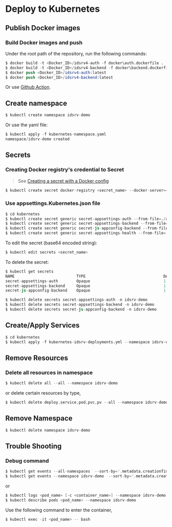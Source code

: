 # Deploy to Kubernetes

## Publish Docker images


### Build Docker images and push

Under the root path of the repository, run the following commands:

```s
$ docker build -t <Docker_ID>/idsrv4-auth -f docker\auth.dockerfile .
$ docker build -t <Docker_ID>/idsrv4-backend -f docker\backend.dockerfile .
$ docker push <Docker_ID>/idsrv4-auth:latest
$ docker push <Docker_ID>/idsrv4-backend:latest
```

Or use [Github Action](https://karatejb.blogspot.com/2021/05/github-action-docker-image.html).



## Create namespace

```s
$ kubectl create namespace idsrv-demo
```

Or use the yaml file:

```s
$ kubectl apply -f kubernetes-namespace.yaml
namespace/idsrv-demo created
```


## Secrets

### Creating Docker registry's credential to Secret

> See [Creating a secret with a Docker config](https://kubernetes.io/docs/concepts/containers/images/#creating-a-secret-with-a-docker-config)

```s
$ kubectl create secret docker-registry <secret_name> --docker-server=<docker_registry_host> --docker-username=<user_name> --docker-password=<password> --docker-email=<email_addr> --namespace idsrv-demo
```


### Use appsettings.Kubernetes.json file

```s
$ cd kubernetes
$ kubectl create secret generic secret-appsettings-auth --from-file=./artifects/auth/appsettings.Kubernetes.json --namespace idsrv-demo
$ kubectl create secret generic secret-appsettings-backend --from-file=./artifects/backend/appsettings.Kubernetes.json --namespace idsrv-demo
$ kubectl create secret generic secret-js-appconfig-backend --from-file=./artifects/backend/app-config.js --namespace idsrv-demo
$ kubectl create secret generic secret-appsettings-health --from-file=./artifects/health/appsettings.Kubernetes.json --namespace idsrv-demo
```

To edit the secret (base64 encoded string):

```s
$ kubectl edit secrets <secret_name>
```


To delete the secret:

```s
$ kubectl get secrets
NAME                           TYPE                                  DATA   AGE
secret-appsettings-auth        Opaque                                1      7h58m
secret-appsettings-backend     Opaque                                1      7h57m
secret-js-appconfig-backend    Opaque                                1      7h57m

$ kubectl delete secrets secret-appsettings-auth -n idsrv-demo
$ kubectl delete secrets secret-appsettings-backend -n idsrv-demo
$ kubectl delete secrets secret-js-appconfig-backend -n idsrv-demo
```




## Create/Apply Services

```s
$ cd kubernetes
$ kubectl apply -f kubernetes-idsrv-deployments.yml --namespace idsrv-demo
```

## Remove Resources

### Delete all resources in namespace

```s
$ kubectl delete all --all --namespace idsrv-demo
```

or delete certain resources by type,
```s
$ kubectl delete deploy,service,pod,pvc,pv --all --namespace idsrv-demo
```

## Remove Namespace

```s
$ kubectl delete namespace idsrv-demo
```


## Trouble Shooting

### Debug command

```s
$ kubectl get events --all-namespaces  --sort-by='.metadata.creationTimestamp'
$ kubectl get events --namespace idsrv-demo  --sort-by='.metadata.creationTimestamp'
```

or

```s
$ kubectl logs <pod_name> [-c <container_name>] --namespace idsrv-demo
$ kubectl describe pods <pod_name> --namespace idsrv-demo
```


Use the following command to enter the container,

```s
$ kubectl exec -it <pod_name> -- bash
```


